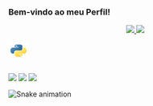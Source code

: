 ### Bem-vindo ao meu Perfil!

<div align="center">
  <a href="https://github.com/mrhowaito">
  <img height="150em" src="https://github-readme-stats.vercel.app/api?username=mrhowaito&show_icons=true&theme=dracula&include_all_commits=true&count_private=true"/>
  <img height="150em" src="https://github-readme-stats.vercel.app/api/top-langs/?username=mrhowaito&layout=compact&langs_count=7&theme=dracula"/>
</div>
<div style="display: inline_block"><br>
  <img align="center" alt="Ihan-Python" height="30" width="40" src="https://raw.githubusercontent.com/devicons/devicon/master/icons/python/python-original.svg">
</div>
  
  ##
  
<div>
 <a href="https://www.instagram.com/devlinuxtv/" target="_blank"><img src="https://img.shields.io/badge/-Instagram-%23E4405F?style=for-the-badge&logo=instagram&logoColor=white" target="_blank"></a>
 <a href="https://www.linkedin.com/in/ihanmessias/" target="_blank"><img src="https://img.shields.io/badge/-LinkedIn-%230077B5?style=for-the-badge&logo=linkedin&logoColor=white" target="_blank"></a>
 <a href="https://wa.me/61996487935" target="_blank"><img src="https://img.shields.io/badge/WhatsApp-25D366?style=for-the-badge&logo=whatsapp&logoColor=white" target="_blank"></a>
  
  ![Snake animation](https://github.com/mrhowaito/mrhowaito/blob/output/github-contribution-grid-snake-dark.svg)
</div>
